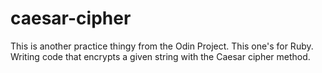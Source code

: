 # caesar-cipher

This is another practice thingy from the Odin Project. This one's for Ruby. Writing code that encrypts a given string with the Caesar cipher method.
